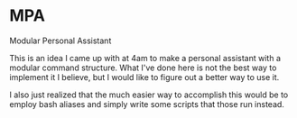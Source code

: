 # MPA
Modular Personal Assistant

This is an idea I came up with at 4am to make a personal assistant with a modular command structure.
What I've done here is not the best way to implement it I believe, but I would like to figure out a better way to use it.


I also just realized that the much easier way to accomplish this would be to employ bash aliases and simply write some scripts that those run instead.
